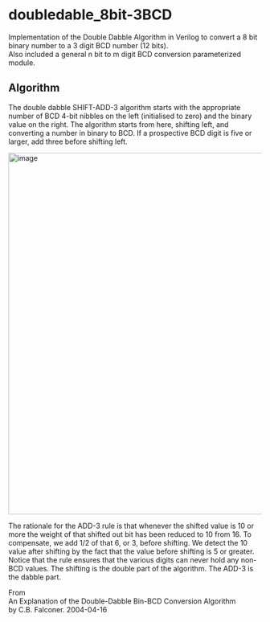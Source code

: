 # doubledable_8bit-3BCD
Implementation of the Double Dabble Algorithm in Verilog to convert a 8 bit binary number to a 3 digit BCD number (12 bits).\
Also included a general n bit to m digit BCD conversion parameterized module.

## Algorithm
The double dabble SHIFT-ADD-3 algorithm starts with the appropriate number of BCD 4-bit nibbles on the left (initialised to zero) and the binary value on the right. The algorithm starts from here, shifting left, and converting a number in binary to BCD. If a prospective BCD digit is five or larger, add three before shifting left.

<img width="720" alt="image" src="https://github.com/NikhilRout/doubledabble_8bit-3BCD/assets/135248190/ac0a97e9-ec53-41f6-a689-b9a907cc60da">

The rationale for the ADD-3 rule is that whenever the shifted value is 10 or more the weight of that shifted out bit has been reduced to 10 from 16. To compensate, we add 1/2 of that 6, or 3, before shifting. We detect the 10 value after shifting by the fact that the value before shifting is 5 or greater. Notice that the rule ensures that the various digits can never hold any non-BCD values. The shifting is the double part of the algorithm. The ADD-3 is the dabble part.

From\
An Explanation of the Double-Dabble Bin-BCD Conversion Algorithm\
by C.B. Falconer. 2004-04-16
